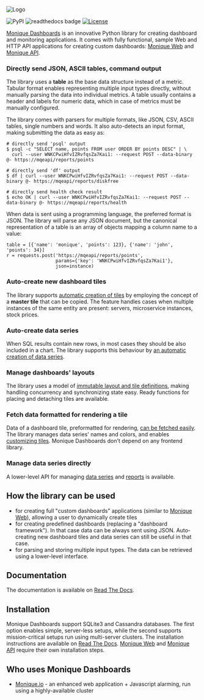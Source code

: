 ![Logo](http://monique-dashboards.readthedocs.io/en/latest/_images/monique-dashboards-logo.png)

![PyPI](https://img.shields.io/pypi/v/monique.svg)
![readthedocs badge](https://readthedocs.org/projects/monique-dashboards/badge/?version=latest)
[![License](https://img.shields.io/badge/License-BSD%202--Clause-orange.svg)](https://opensource.org/licenses/BSD-2-Clause)


[Monique Dashboards](http://monique-dashboards.readthedocs.io/) is an innovative Python library for creating dashboard and monitoring applications. It comes with fully functional, sample Web and HTTP API applications for creating custom dashboards: [Monique Web](https://github.com/monique-dashboards/monique-web) and [Monique API](https://github.com/monique-dashboards/monique-api).

### Directly send JSON, ASCII tables, command output

The library uses a **table** as the base data structure instead of a metric.  Tabular format enables representing multiple input types directly, without manually parsing the data into individual metrics. A table usually contains a header and labels for numeric data, which in case of metrics must be manually configured.

The library comes with parsers for multiple formats, like JSON, CSV, ASCII tables, single numbers and words. It also auto-detects an input format, making submitting the data as easy as:

    # directly send 'psql' output
    $ psql -c "SELECT name, points FROM user ORDER BY points DESC" | \
      curl --user WNKCPwiHfvIZRvfqsZa7Kai1: --request POST --data-binary @- https://mqeapi/reports/points

    # directly send 'df' output
    $ df | curl --user WNKCPwiHfvIZRvfqsZa7Kai1: --request POST --data-binary @- https://mqeapi/reports/diskfree
    
    # directly send health check result
    $ echo OK | curl --user WNKCPwiHfvIZRvfqsZa7Kai1: --request POST --data-binary @- https://mqeapi/reports/health

When data is sent using a programming language, the preferred format is JSON. The library will parse any JSON document, but the canonical representation of a table is an array of objects mapping a column name to a value:

    table = [{'name': 'monique', 'points': 123}, {'name': 'john', 'points': 34}]
    r = requests.post('https://mqeapi/reports/points',
                      params={'key': 'WNKCPwiHfvIZRvfqsZa7Kai1'},
                      json=instance)


### Auto-create new dashboard tiles

The library supports [automatic creation of tiles](http://monique-dashboards.readthedocs.io/en/latest/tpcreator.html) by employing the concept of a **master tile** that can be copied. The feature handles cases when multiple instances of the same entity are present: servers, microservice instances, stock prices.

### Auto-create data series

When SQL results contain new rows, in most cases they should be also included in a chart. The library supports this behaviour by [an automatic creation of data series](http://monique-dashboards.readthedocs.io/en/latest/sscreator.html).

### Manage dashboards' layouts

The library uses a model of [immutable layout and tile definitions](http://monique-dashboards.readthedocs.io/en/latest/layouts.html), making handling concurrency and synchronizing state easy. Ready functions for placing and detaching tiles are available.

### Fetch data formatted for rendering a tile

Data of a dashboard tile, preformatted for rendering, [can be fetched easily](http://monique-dashboards.readthedocs.io/en/latest/tutorial.html#tutorial-tile-data). The library manages data series' names and colors, and enables [customizing tiles](http://monique-dashboards.readthedocs.io/en/latest/tilewidgets.html#formatting-tile-data-tilewidgets-and-drawers). Monique Dashboards don't depend on any frontend library.

### Manage data series directly

A lower-level API for managing [data series](http://monique-dashboards.readthedocs.io/en/latest/dataseries.html#a-lower-level-interface-to-data-series) and [reports](http://monique-dashboards.readthedocs.io/en/latest/reports.html) is available.

## How the library can be used

- for creating full "custom dashboards" applications (similar to [Monique Web](https://github.com/monique-dashboards/monique-web)), allowing a user to dynamically create tiles
- for creating predefined dashboards (replacing a "dashboard framework"). In that case data can be always sent using JSON. Auto-creating new dashboard tiles and data series can still be useful in that case.
- for parsing and storing multiple input types. The data can be retrieved using a lower-level interface.


## Documentation

The documentation is available on [Read The Docs](http://monique-dashboards.readthedocs.io).


## Installation

Monique Dashboards support SQLite3 and Cassandra databases. The first option enables simple, server-less setups, while the second supports mission-critical setups run using multi-server clusters. The installation instructions are available on [Read The Docs](http://monique-dashboards.readthedocs.io/en/latest/installation.html#a-lower-level-interface-to-data-series). [Monique Web](https://github.com/monique-dashboards/monique-web) and [Monique API](https://github.com/monique-dashboards/monique-api) require their own installation steps.

## Who uses Monique Dashboards

* [Monique.io](https://monique.io) - an enhanced web application + Javascript alarming, run using a highly-available cluster

